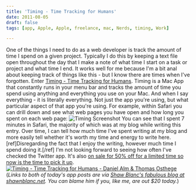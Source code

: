 ```yaml
---
title: 'Timing - Time Tracking for Humans'
date: 2011-08-05
draft: false
tags: [app, Apple, Apple, freelance, mac, Nerds, timing, Work]

---
```


One of the things I need to do as a web developer is track the amount of time I spend on a given project. Typically I do this by keeping a text file open throughout the day that I make a note of what time I start on a task or project and what time I end. It works well for me because I'm a bit anal about keeping track of things like this - but I know there are times when I've forgotten. Enter [Timing - Time Tracking for Humans](http://click.linksynergy.com/fs-bin/stat?id=6PFrOqNV4B8&offerid=146261&type=3&subid=0&tmpid=1826&RD_PARM1=http%253A%252F%252Fitunes.apple.com%252Fca%252Fapp%252Ftiming-time-tracking-for-humans%252Fid431511738%253Fmt%253D12%2526uo%253D4%2526partnerId%253D30). Timing is a Mac App that constantly runs in your menu bar and tracks the amount of time you spend using anything and everything you use on your Mac. And when I say everything - it is literally everything. Not just the app you're using, but what particular aspect of that app you're using. For example, within Safari you can drill down and see what web pages you have open and how long you spent on each web page: ![Timing Screenshot](https://chrisenns.com/wp-content/uploads/2011/08/timing-screenshot.png "timing-screenshot") You can see that I spent 7 minutes in Safari, the majority of which was at my blog while writing this entry. Over time, I can tell how much time I've spent writing at my blog and more easily tell whether it's worth my time and energy to write here. \[ref\]Disregarding the fact that I enjoy the writing, however much time I spend doing it.\[/ref\] I'm not looking forward to seeing how often I've checked the Twitter app. It's also [on sale for 50% off for a limited time so now is the time to pick it up](http://click.linksynergy.com/fs-bin/stat?id=6PFrOqNV4B8&offerid=146261&type=3&subid=0&tmpid=1826&RD_PARM1=http%253A%252F%252Fitunes.apple.com%252Fca%252Fapp%252Ftiming-time-tracking-for-humans%252Fid431511738%253Fmt%253D12%2526uo%253D4%2526partnerId%253D30). [![Timing - Time Tracking for Humans - Daniel Alm & Thomas Osthege](http://ax.phobos.apple.com.edgesuite.net/images/web/linkmaker/badge_macappstore-lrg.gif)](http://click.linksynergy.com/fs-bin/stat?id=6PFrOqNV4B8&offerid=146261&type=3&subid=0&tmpid=1826&RD_PARM1=http%253A%252F%252Fitunes.apple.com%252Fca%252Fapp%252Ftiming-time-tracking-for-humans%252Fid431511738%253Fmt%253D12%2526uo%253D4%2526partnerId%253D30) (_Links to both of today's app posts are via [Shaw Blanc's fabulous blog at shawnblanc.net](http://shawnblanc.net/2011/08/timing-app/). You can blame him if you, like me, are out $20 today._)